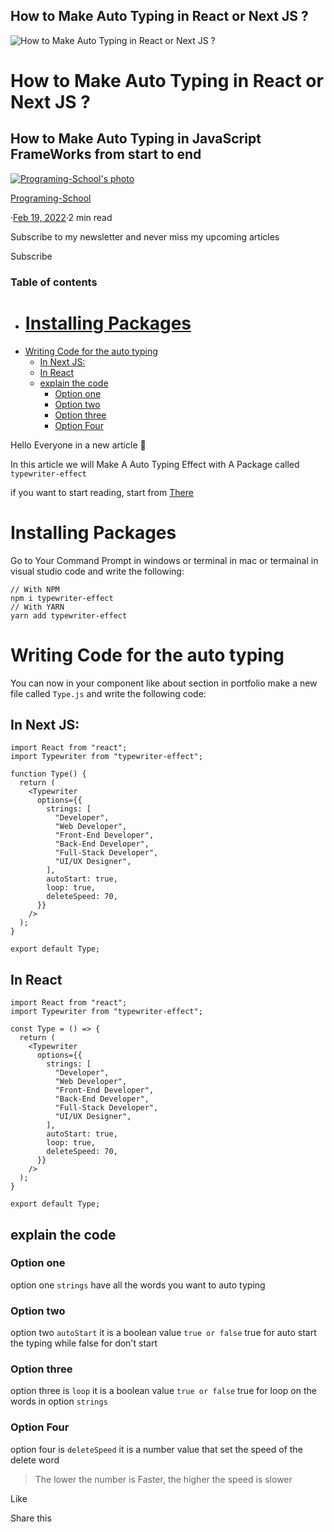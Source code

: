 ## How to Make Auto Typing in React or Next JS ?

![How to Make Auto Typing in React or Next JS ?](/_next/image?url=https%3A%2F%2Fcdn.hashnode.com%2Fres%2Fhashnode%2Fimage%2Fupload%2Fv1645302937183%2FeZOBbzz9y.png%3Fw%3D1600%26h%3D840%26fit%3Dcrop%26crop%3Dentropy%26auto%3Dcompress%2Cformat%26format%3Dwebp&w=3840&q=75)

How to Make Auto Typing in React or Next JS ?
=============================================

How to Make Auto Typing in JavaScript FrameWorks from start to end
------------------------------------------------------------------

[![Programing-School's photo](/_next/image?url=https%3A%2F%2Fcdn.hashnode.com%2Fres%2Fhashnode%2Fimage%2Fupload%2Fv1645823553390%2FoHcqD2UHc.png%3Fw%3D200%26h%3D200%26fit%3Dcrop%26crop%3Dfaces%26auto%3Dcompress%2Cformat%26format%3Dwebp&w=640&q=75)](https://hashnode.com/@Programing-School)

[Programing-School](https://hashnode.com/@Programing-School)

·[Feb 19, 2022](https://programming-school.hashnode.dev/how-to-make-auto-typing-in-react-or-next-js)·2 min read

Subscribe to my newsletter and never miss my upcoming articles

Subscribe

### Table of contents

*   [<h1 id="install">Installing Packages</h1>](https://programming-school.hashnode.dev/#heading-installing-packages)
*   [Writing Code for the auto typing](https://programming-school.hashnode.dev/#heading-writing-code-for-the-auto-typing)
    *   [In Next JS:](https://programming-school.hashnode.dev/#heading-in-next-js)
    *   [In React](https://programming-school.hashnode.dev/#heading-in-react)
    *   [explain the code](https://programming-school.hashnode.dev/#heading-explain-the-code)
        *   [Option one](https://programming-school.hashnode.dev/#heading-option-one)
        *   [Option two](https://programming-school.hashnode.dev/#heading-option-two)
        *   [Option three](https://programming-school.hashnode.dev/#heading-option-three)
        *   [Option Four](https://programming-school.hashnode.dev/#heading-option-four)

Hello Everyone in a new article 👋

In this article we will Make A Auto Typing Effect with A Package called `typewriter-effect`

if you want to start reading, start from [There](https://programming-school.hashnode.dev/#install)

Installing Packages
===================

Go to Your Command Prompt in windows or terminal in mac or termainal in visual studio code and write the following:

    // With NPM
    npm i typewriter-effect
    // With YARN
    yarn add typewriter-effect
    

Writing Code for the auto typing
================================

You can now in your component like about section in portfolio make a new file called `Type.js` and write the following code:

In Next JS:
-----------

    import React from "react";
    import Typewriter from "typewriter-effect";
    
    function Type() {
      return (
        <Typewriter
          options={{
            strings: [
              "Developer",
              "Web Developer",
              "Front-End Developer",
              "Back-End Developer",
              "Full-Stack Developer",
              "UI/UX Designer",
            ],
            autoStart: true,
            loop: true,
            deleteSpeed: 70,
          }}
        />
      );
    }
    
    export default Type;
    

In React
--------

    import React from "react";
    import Typewriter from "typewriter-effect";
    
    const Type = () => {
      return (
        <Typewriter
          options={{
            strings: [
              "Developer",
              "Web Developer",
              "Front-End Developer",
              "Back-End Developer",
              "Full-Stack Developer",
              "UI/UX Designer",
            ],
            autoStart: true,
            loop: true,
            deleteSpeed: 70,
          }}
        />
      );
    }
    
    export default Type;
    

explain the code
----------------

### Option one

option one `strings` have all the words you want to auto typing

### Option two

option two `autoStart` it is a boolean value `true or false` true for auto start the typing while false for don't start

### Option three

option three is `loop` it is a boolean value `true or false` true for loop on the words in option `strings`

### Option Four

option four is `deleteSpeed` it is a number value that set the speed of the delete word

> The lower the number is Faster, the higher the speed is slower

Like

[](https://programming-school.hashnode.dev/#write-comment)

[](https://twitter.com/share?url=https%3A%2F%2Fprogramming-school.hashnode.dev%2Fhow-to-make-auto-typing-in-react-or-next-js&text=How%20to%20Make%20Auto%20Typing%20in%20React%20or%20Next%20JS%20%3F%0D%0A%7B%20by%20%40Program39300266%20%7D%20from%20%40hashnode%0D%0A)

Share this[](https://twitter.com/share?url=https%3A%2F%2Fprogramming-school.hashnode.dev%2Fhow-to-make-auto-typing-in-react-or-next-js&text=%20%40Programing-School)[](http://www.reddit.com/submit?title=How%20to%20Make%20Auto%20Typing%20in%20React%20or%20Next%20JS%20%3F&selftext=true&text=%20https%3A%2F%2Fprogramming-school.hashnode.dev%2Fhow-to-make-auto-typing-in-react-or-next-js)